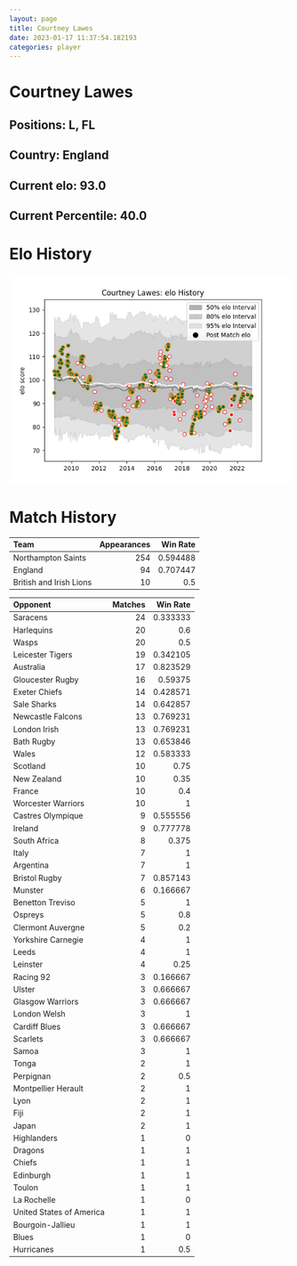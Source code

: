 ```yaml
---  
layout: page  
title: Courtney Lawes  
date: 2023-01-17 11:37:54.182193  
categories: player  
---
```

# Courtney Lawes

## Positions: L, FL

## Country: England

## Current elo: 93.0

## Current Percentile: 40.0

# Elo History


![elo history](history_CourtneyLawes.png)
# Match History


| Team                    |   Appearances |   Win Rate |
|:------------------------|--------------:|-----------:|
| Northampton Saints      |           254 |   0.594488 |
| England                 |            94 |   0.707447 |
| British and Irish Lions |            10 |   0.5      |

| Opponent                 |   Matches |   Win Rate |
|:-------------------------|----------:|-----------:|
| Saracens                 |        24 |   0.333333 |
| Harlequins               |        20 |   0.6      |
| Wasps                    |        20 |   0.5      |
| Leicester Tigers         |        19 |   0.342105 |
| Australia                |        17 |   0.823529 |
| Gloucester Rugby         |        16 |   0.59375  |
| Exeter Chiefs            |        14 |   0.428571 |
| Sale Sharks              |        14 |   0.642857 |
| Newcastle Falcons        |        13 |   0.769231 |
| London Irish             |        13 |   0.769231 |
| Bath Rugby               |        13 |   0.653846 |
| Wales                    |        12 |   0.583333 |
| Scotland                 |        10 |   0.75     |
| New Zealand              |        10 |   0.35     |
| France                   |        10 |   0.4      |
| Worcester Warriors       |        10 |   1        |
| Castres Olympique        |         9 |   0.555556 |
| Ireland                  |         9 |   0.777778 |
| South Africa             |         8 |   0.375    |
| Italy                    |         7 |   1        |
| Argentina                |         7 |   1        |
| Bristol Rugby            |         7 |   0.857143 |
| Munster                  |         6 |   0.166667 |
| Benetton Treviso         |         5 |   1        |
| Ospreys                  |         5 |   0.8      |
| Clermont Auvergne        |         5 |   0.2      |
| Yorkshire Carnegie       |         4 |   1        |
| Leeds                    |         4 |   1        |
| Leinster                 |         4 |   0.25     |
| Racing 92                |         3 |   0.166667 |
| Ulster                   |         3 |   0.666667 |
| Glasgow Warriors         |         3 |   0.666667 |
| London Welsh             |         3 |   1        |
| Cardiff Blues            |         3 |   0.666667 |
| Scarlets                 |         3 |   0.666667 |
| Samoa                    |         3 |   1        |
| Tonga                    |         2 |   1        |
| Perpignan                |         2 |   0.5      |
| Montpellier Herault      |         2 |   1        |
| Lyon                     |         2 |   1        |
| Fiji                     |         2 |   1        |
| Japan                    |         2 |   1        |
| Highlanders              |         1 |   0        |
| Dragons                  |         1 |   1        |
| Chiefs                   |         1 |   1        |
| Edinburgh                |         1 |   1        |
| Toulon                   |         1 |   1        |
| La Rochelle              |         1 |   0        |
| United States of America |         1 |   1        |
| Bourgoin-Jallieu         |         1 |   1        |
| Blues                    |         1 |   0        |
| Hurricanes               |         1 |   0.5      |